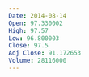 ```yaml
---
Date: 2014-08-14
Open: 97.330002
High: 97.57
Low: 96.800003
Close: 97.5
Adj Close: 91.172653
Volume: 28116000
---
```

